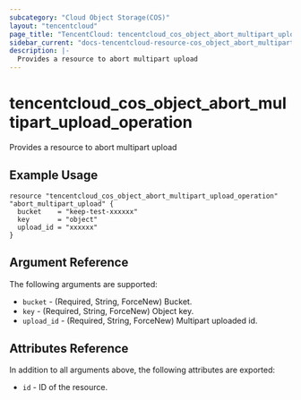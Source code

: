 ```yaml
---
subcategory: "Cloud Object Storage(COS)"
layout: "tencentcloud"
page_title: "TencentCloud: tencentcloud_cos_object_abort_multipart_upload_operation"
sidebar_current: "docs-tencentcloud-resource-cos_object_abort_multipart_upload_operation"
description: |-
  Provides a resource to abort multipart upload
---
```


# tencentcloud_cos_object_abort_multipart_upload_operation

Provides a resource to abort multipart upload

## Example Usage

```hcl
resource "tencentcloud_cos_object_abort_multipart_upload_operation" "abort_multipart_upload" {
  bucket    = "keep-test-xxxxxx"
  key       = "object"
  upload_id = "xxxxxx"
}
```

## Argument Reference

The following arguments are supported:

* `bucket` - (Required, String, ForceNew) Bucket.
* `key` - (Required, String, ForceNew) Object key.
* `upload_id` - (Required, String, ForceNew) Multipart uploaded id.

## Attributes Reference

In addition to all arguments above, the following attributes are exported:

* `id` - ID of the resource.



